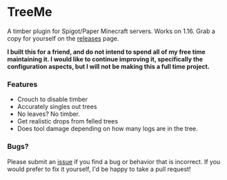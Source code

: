 # TreeMe

A timber plugin for Spigot/Paper Minecraft servers. Works on 1.16. Grab a copy
for yourself on the [releases](https://github.com/jonahisadev/TreeMe/releases)
page.

**I built this for a friend, and do not intend to spend all of my free time
maintaining it. I would like to continue improving it, specifically the
configuration aspects, but I will not be making this a full time
project.**

### Features

* Crouch to disable timber
* Accurately singles out trees
* No leaves? No timber.
* Get realistic drops from felled trees
* Does tool damage depending on how many logs are in the tree.
  
### Bugs?

Please submit an [issue](https://github.com/jonahisadev/TreeMe/issues) if you
find a bug or behavior that is incorrect. If you would prefer to fix it yourself,
I'd be happy to take a pull request!